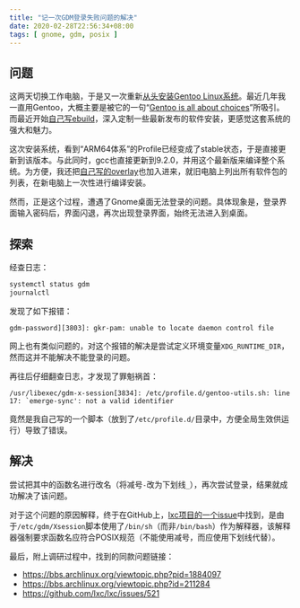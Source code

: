 ```yaml
---
title: "记一次GDM登录失败问题的解决"
date: 2020-02-28T22:56:34+08:00
tags: [ gnome, gdm, posix ]
---
```


## 问题

这两天切换工作电脑，于是又一次重新[从头安装Gentoo Linux系统](https://www.gentoo.org/get-started/)。最近几年我一直用Gentoo，大概主要是被它的一句“[Gentoo is all about choices](https://wiki.gentoo.org/wiki/Handbook:AMD64/Installation/About#Welcome)”所吸引。而最近开始[自己写ebuild](https://github.com/yanlinlin82/yanll-gentoo-overlay)，深入定制一些最新发布的软件安装，更感觉这套系统的强大和魅力。

这次安装系统，看到“ARM64体系”的Profile已经变成了stable状态，于是直接更新到该版本。与此同时，gcc也直接更新到9.2.0，并用这个最新版来编译整个系统。为方便，我还把[自己写的overlay](https://github.com/yanlinlin82/yanll-gentoo-overlay)也加入进来，就旧电脑上列出所有软件包的列表，在新电脑上一次性进行编译安装。

然而，正是这个过程，遭遇了Gnome桌面无法登录的问题。具体现象是，登录界面输入密码后，界面闪退，再次出现登录界面，始终无法进入到桌面。

## 探索

经查日志：

```sh
systemctl status gdm
journalctl
```

发现了如下报错：

```
gdm-password][3803]: gkr-pam: unable to locate daemon control file
```

网上也有类似问题的，对这个报错的解决是尝试定义环境变量`XDG_RUNTIME_DIR`，然而这并不能解决不能登录的问题。

再往后仔细翻查日志，才发现了罪魁祸首：

```
/usr/libexec/gdm-x-session[3834]: /etc/profile.d/gentoo-utils.sh: line 17: `emerge-sync': not a valid identifier
```

竟然是我自己写的一个脚本（放到了`/etc/profile.d/`目录中，方便全局生效供运行）导致了错误。

## 解决

尝试把其中的函数名进行改名（将减号`-`改为下划线`_`），再次尝试登录，结果就成功解决了该问题。

对于这个问题的原因解释，终于在GitHub上，[lxc项目的一个issue](https://github.com/lxc/lxc/issues/521)中找到，是由于`/etc/gdm/Xsession`脚本使用了`/bin/sh`（而非`/bin/bash`）作为解释器，该解释器强制要求函数名应符合POSIX规范（不能使用减号，而应使用下划线代替）。

最后，附上调研过程中，找到的同款问题链接：

* <https://bbs.archlinux.org/viewtopic.php?pid=1884097>
* <https://bbs.archlinux.org/viewtopic.php?id=211284>
* <https://github.com/lxc/lxc/issues/521>
